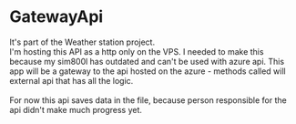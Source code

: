 # GatewayApi

It's part of the Weather station project.<br>
I'm hosting this API as a http only on the VPS. I needed to make this because my sim800l has outdated and can't be used with azure api. This app will be a gateway to the api hosted on the azure - methods called will external api that has all the logic.<br><br>
For now this api saves data in the file, because person responsible for the api didn't make much progress yet.

